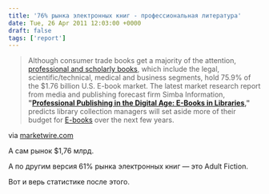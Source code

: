 ```yaml
---
title: '76% рынка электронных книг - профессиональная литература'
date: Tue, 26 Apr 2011 12:03:00 +0000
draft: false
tags: ['report']
---
```


> Although consumer trade books get a majority of the attention, [professional and scholarly books](http://ctt.marketwire.com/?release=746794&id=261070&type=1&url=http%3a%2f%2fwww.simbainformation.com%2fredirect.asp%3fprogid%3d81438%26productid%3d2523106), which include the legal, scientific/technical, medical and business segments, hold 75.9% of the $1.76 billion U.S. E-book market. The latest market research report from media and publishing forecast firm Simba Information, **"[Professional Publishing in the Digital Age: E-Books in Libraries](http://ctt.marketwire.com/?release=746794&id=261073&type=1&url=http%3a%2f%2fwww.simbainformation.com%2fredirect.asp%3fprogid%3d81438%26productid%3d2523106),"** predicts library collection managers will set aside more of their budget for [E-books](http://ctt.marketwire.com/?release=746794&id=261076&type=1&url=http%3a%2f%2fwww.simbainformation.com%2fredirect.asp%3fprogid%3d81438%26productid%3d2523106) over the next few years.

via [marketwire.com](http://www.marketwire.com/press-release/759-of-US-E-Book-Market-Comprised-of-Professional-Books-1504788.htm)

А сам рынок $1,76 млрд.

А по другим версия 61% рынка электронных книг — это Adult Fiction. 

Вот и верь статистике после этого.